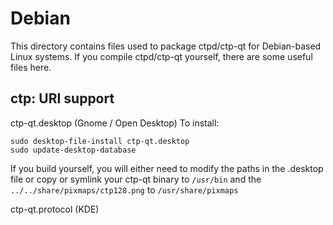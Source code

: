 
Debian
====================
This directory contains files used to package ctpd/ctp-qt
for Debian-based Linux systems. If you compile ctpd/ctp-qt yourself, there are some useful files here.

## ctp: URI support ##


ctp-qt.desktop  (Gnome / Open Desktop)
To install:

	sudo desktop-file-install ctp-qt.desktop
	sudo update-desktop-database

If you build yourself, you will either need to modify the paths in
the .desktop file or copy or symlink your ctp-qt binary to `/usr/bin`
and the `../../share/pixmaps/ctp128.png` to `/usr/share/pixmaps`

ctp-qt.protocol (KDE)

